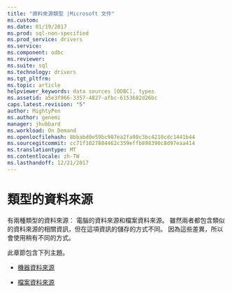 ```yaml
---
title: "資料來源類型 |Microsoft 文件"
ms.custom: 
ms.date: 01/19/2017
ms.prod: sql-non-specified
ms.prod_service: drivers
ms.service: 
ms.component: odbc
ms.reviewer: 
ms.suite: sql
ms.technology: drivers
ms.tgt_pltfrm: 
ms.topic: article
helpviewer_keywords: data sources [ODBC], types
ms.assetid: a5e3f966-3357-4827-afbc-6153682d26bc
caps.latest.revision: "5"
author: MightyPen
ms.author: genemi
manager: jhubbard
ms.workload: On Demand
ms.openlocfilehash: 8bbabd0e59bc907ea2fa98c3bc4210cdc1441b44
ms.sourcegitcommit: cc71f1027884462c359effb898390c8d97eaa414
ms.translationtype: MT
ms.contentlocale: zh-TW
ms.lasthandoff: 12/21/2017
---
```

# <a name="types-of-data-sources"></a>類型的資料來源
有兩種類型的資料來源： 電腦的資料來源和檔案資料來源。 雖然兩者都包含類似的資料來源的相關資訊，但在這項資訊的儲存的方式不同。 因為這些差異，所以會使用稍有不同的方式。  
  
 此章節包含下列主題。  
  
-   [機器資料來源](../../odbc/reference/machine-data-sources.md)  
  
-   [檔案資料來源](../../odbc/reference/file-data-sources.md)

